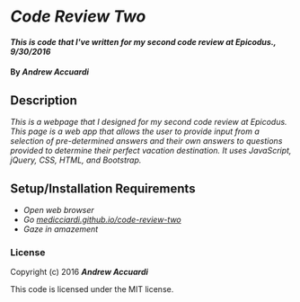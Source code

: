 # _Code Review Two_

#### _This is code that I've written for my second code review at Epicodus., 9/30/2016_

#### By _**Andrew Accuardi**_

## Description

_This is a webpage that I designed for my second code review at Epicodus. This page is a web app that allows the user to provide input from a selection of pre-determined answers and their own answers to questions provided to determine their perfect vacation destination. It uses JavaScript, jQuery, CSS, HTML, and Bootstrap._

## Setup/Installation Requirements

* _Open web browser_
* _Go [medicciardi.github.io/code-review-two](here!)_
* _Gaze in amazement_


### License

Copyright (c) 2016 **_Andrew Accuardi_**

This code is licensed under the MIT license.
